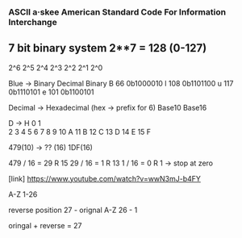 ### ASCII  a·skee    American Standard Code For Information Interchange

## 7 bit binary system  2**7 = 128 (0-127)


2^6 2^5 2^4 2^3 2^2 2^1 2^0       



Blue -> Binary
    Decimal Binary
B   66      0b1000010
l   108     0b1101100
u   117     0b1110101
e   101     0b1100101



Decimal -> Hexadecimal  (hex -> prefix for 6)
Base10      Base16


D   ->  H
0
1  
2
3
4
5
6
7
8
9
10      A
11      B
12      C
13      D
14      E
15      F


479(10) -> ?? (16)   1DF(16)


479 / 16  =  29 R 15
29  / 16  =   1 R 13
1   / 16  =   0 R  1    -> stop at zero


[link] https://www.youtube.com/watch?v=wwN3mJ-b4FY


A-Z
1-26

reverse position    27 - orignal
A-Z
26 - 1

oringal + reverse = 27